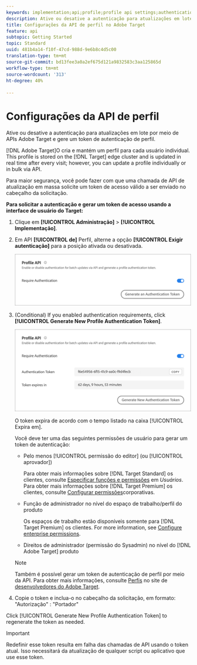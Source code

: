 ```yaml
---
keywords: implementation;api;profile;profile api settings;authentication token
description: Ative ou desative a autenticação para atualizações em lote por meio de APIs Adobe Target e gere um token de autenticação de perfil.
title: Configurações da API de perfil no Adobe Target
feature: api
subtopic: Getting Started
topic: Standard
uuid: 481b4a14-f10f-47cd-988d-9e6b8c4d5c00
translation-type: tm+mt
source-git-commit: bd13fee3a0a2ef675d121a9832583c3aa125865d
workflow-type: tm+mt
source-wordcount: '313'
ht-degree: 40%

---
```



# Configurações da API de perfil

Ative ou desative a autenticação para atualizações em lote por meio de APIs Adobe Target e gere um token de autenticação de perfil.

[!DNL Adobe Target]O cria e mantém um perfil para cada usuário individual. This profile is stored on the [!DNL Target] edge cluster and is updated in real time after every visit; however, you can update a profile individually or in bulk via API.

Para maior segurança, você pode fazer com que uma chamada de API de atualização em massa solicite um token de acesso válido a ser enviado no cabeçalho da solicitação.

**Para solicitar a autenticação e gerar um token de acesso usando a interface de usuário do Target:**

1. Clique em **[!UICONTROL Administração]** > **[!UICONTROL Implementação]**.
1. Em API **[!UICONTROL de]** Perfil, alterne a opção **[!UICONTROL Exigir autenticação]** para a posição ativada ou desativada.

   ![](assets/profile_api_settings.png)

1. (Conditional) If you enabled authentication requirements, click **[!UICONTROL Generate New Profile Authentication Token]**.

   ![](assets/profile_api_settings_2.png)

   O token expira de acordo com o tempo listado na caixa [!UICONTROL Expira em].

   Você deve ter uma das seguintes permissões de usuário para gerar um token de autenticação:

   * Pelo menos [!UICONTROL permissão do editor] (ou [!UICONTROL aprovador])

      Para obter mais informações sobre [!DNL Target Standard] os clientes, consulte [Especificar funções e permissões](/help/administrating-target/c-user-management/c-user-management/user-management.md#roles-permissions) em *Usuários*. Para obter mais informações sobre [!DNL Target Premium] os clientes, consulte [Configurar permissões](/help/administrating-target/c-user-management/property-channel/properties-overview.md)corporativas.

   * Função de administrador no nível do espaço de trabalho/perfil do produto

      Os espaços de trabalho estão disponíveis somente para [!DNL Target Premium] os clientes. For more information, see [Configure enterprise permissions](/help/administrating-target/c-user-management/property-channel/properties-overview.md).

   * Direitos de administrador (permissão do Sysadmin) no nível do [!DNL Adobe Target] produto
   >[!NOTE]
   >
   >Também é possível gerar um token de autenticação de perfil por meio da API. Para obter mais informações, consulte [Perfis](https://developers.adobetarget.com/api/#profiles) no site de [desenvolvedores do Adobe Target](https://developers.adobetarget.com/).

1. Copie o token e inclua-o no cabeçalho da solicitação, em formato: &quot;Autorização&quot; : &quot;Portador&quot;

Click [!UICONTROL Generate New Profile Authentication Token] to regenerate the token as needed.

>[!IMPORTANT]
>
>Redefinir esse token resulta em falha das chamadas de API usando o token atual. Isso necessitará da atualização de qualquer script ou aplicativo que use esse token.
